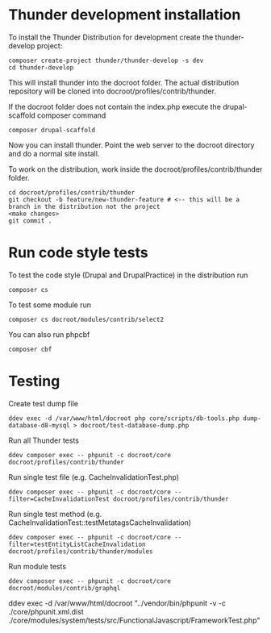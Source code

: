 # Thunder development installation
To install the Thunder Distribution for development create the thunder-develop project:

    composer create-project thunder/thunder-develop -s dev
    cd thunder-develop

This will install thunder into the docroot folder. The actual
distribution repository will be cloned into docroot/profiles/contrib/thunder.

If the docroot folder does not contain the index.php execute the drupal-scaffold composer command

    composer drupal-scaffold

Now you can install thunder. Point the web server to the docroot directory and do a normal site install.

To work on the distribution, work inside the docroot/profiles/contrib/thunder
folder.

    cd docroot/profiles/contrib/thunder
    git checkout -b feature/new-thunder-feature # <-- this will be a branch in the distribution not the project
    <make changes>
    git commit .

# Run code style tests

To test the code style (Drupal and DrupalPractice) in the distribution run

    composer cs

To test some module run

    composer cs docroot/modules/contrib/select2

You can also run phpcbf

    composer cbf

# Testing

Create test dump file

    ddev exec -d /var/www/html/docroot php core/scripts/db-tools.php dump-database-d8-mysql > docroot/test-database-dump.php

Run all Thunder tests

    ddev composer exec -- phpunit -c docroot/core docroot/profiles/contrib/thunder

Run single test file (e.g. CacheInvalidationTest.php)

    ddev composer exec -- phpunit -c docroot/core --filter=CacheInvalidationTest docroot/profiles/contrib/thunder

Run single test method (e.g. CacheInvalidationTest::testMetatagsCacheInvalidation)

    ddev composer exec -- phpunit -c docroot/core --filter=testEntityListCacheInvalidation docroot/profiles/contrib/thunder/modules

Run module tests

    ddev composer exec -- phpunit -c docroot/core docroot/modules/contrib/graphql


ddev exec -d /var/www/html/docroot "../vendor/bin/phpunit -v -c ./core/phpunit.xml.dist ./core/modules/system/tests/src/FunctionalJavascript/FrameworkTest.php"
